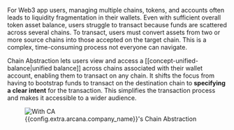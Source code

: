 For Web3 app users, managing multiple chains, tokens, and accounts often leads to liquidity fragmentation in their wallets. Even with sufficient overall token asset balance, users struggle to transact because funds are scattered across several chains. To transact, users must convert assets from two or more source chains into those accepted on the target chain. This is a complex, time-consuming process not everyone can navigate.

Chain Abstraction lets users view and access a [[concept-unified-balance|unified balance]] across chains associated with their wallet account, enabling them to transact on any chain. It shifts the focus from having to bootstrap funds to transact on the destination chain to **specifying a clear intent** for the transaction. This simplifies the transaction process and makes it accessible to a wider audience.

<figure markdown="span">
  <img alt="With CA" src="{{config.extra.arcana.img_dir}}/an_ca_landing.{{config.extra.arcana.img_png}}"/>
  <figcaption>{{config.extra.arcana.company_name}}'s Chain Abstraction</figcaption>
</figure>